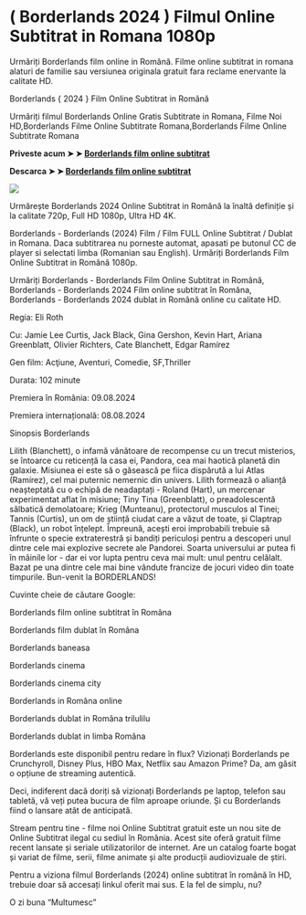 # ( Borderlands 2024 ) Filmul Online Subtitrat in Romana 1080p

Urmăriți Borderlands film online in Română. Filme online subtitrat in romana alaturi de familie sau versiunea originala gratuit fara reclame enervante la calitate HD.

Borderlands { 2024 } Film Online Subtitrat in Română

Urmăriți filmul Borderlands Online Gratis Subtitrate in Romana, Filme Noi HD,Borderlands Filme Online Subtitrate Romana,Borderlands Filme Online Subtitrate Romana

**Priveste acum ➤ ➤ [Borderlands film online subtitrat](https://t.co/4SD7z606j3)**

**Descarca ➤ ➤ [Borderlands film online subtitrat](https://t.co/4SD7z606j3)**

<img src="https://static.cinemagia.ro/img/resize/db/movie/30/62/489/borderlands-347507l-1600x1200-n-1f573ff6.jpg" />

Urmărește Borderlands 2024 Online Subtitrat in Română la înaltă definiție și la calitate 720p, Full HD 1080p, Ultra HD 4K.

Borderlands - Borderlands (2024) Film / Film FULL Online Subtitrat / Dublat in Romana. Daca subtitrarea nu porneste automat, apasati pe butonul CC de player si selectati limba (Romanian sau English). Urmăriți Borderlands Film Online Subtitrat in Română 1080p.

Urmăriți Borderlands - Borderlands Film Online Subtitrat in Română, Borderlands - Borderlands 2024 Film online subtitrat în Româna, Borderlands - Borderlands 2024 dublat in Română online cu calitate HD.

Regia: Eli Roth

Cu: Jamie Lee Curtis, Jack Black, Gina Gershon, Kevin Hart, Ariana Greenblatt, Olivier Richters, Cate Blanchett, Edgar Ramírez

Gen film: Acţiune, Aventuri, Comedie, SF,Thriller

Durata: 102 minute

Premiera în România: 09.08.2024

Premiera internațională: 08.08.2024

Sinopsis Borderlands

Lilith (Blanchett), o infamă vânătoare de recompense cu un trecut misterios, se întoarce cu reticență la casa ei, Pandora, cea mai haotică planetă din galaxie. Misiunea ei este să o găsească pe fiica dispărută a lui Atlas (Ramírez), cel mai puternic nemernic din univers. Lilith formează o alianță neașteptată cu o echipă de neadaptați - Roland (Hart), un mercenar experimentat aflat în misiune; Tiny Tina (Greenblatt), o preadolescentă sălbatică demolatoare; Krieg (Munteanu), protectorul musculos al Tinei; Tannis (Curtis), un om de știință ciudat care a văzut de toate, și Claptrap (Black), un robot înțelept. Împreună, acești eroi improbabili trebuie să înfrunte o specie extraterestră și bandiți periculoși pentru a descoperi unul dintre cele mai explozive secrete ale Pandorei. Soarta universului ar putea fi în mâinile lor - dar ei vor lupta pentru ceva mai mult: unul pentru celălalt. Bazat pe una dintre cele mai bine vândute francize de jocuri video din toate timpurile.
Bun-venit la BORDERLANDS!

Cuvinte cheie de căutare Google:

Borderlands film online subtitrat în Româna

Borderlands film dublat în Româna

Borderlands baneasa

Borderlands cinema

Borderlands cinema city

Borderlands in Româna online

Borderlands dublat in Româna trilulilu

Borderlands dublat in limba Româna

Borderlands este disponibil pentru redare în flux? Vizionați Borderlands pe Crunchyroll, Disney Plus, HBO Max, Netflix sau Amazon Prime? Da, am găsit o opțiune de streaming autentică.

Deci, indiferent dacă doriți să vizionați Borderlands pe laptop, telefon sau tabletă, vă veți putea bucura de film aproape oriunde. Și cu Borderlands fiind o lansare atât de anticipată.

Stream pentru tine - filme noi Online Subtitrat gratuit este un nou site de Online Subtitrat ilegal cu sediul în România. Acest site oferă gratuit filme recent lansate și seriale utilizatorilor de internet. Are un catalog foarte bogat și variat de filme, serii, filme animate și alte producții audiovizuale de știri.

Pentru a viziona filmul Borderlands (2024) online subtitrat în română în HD, trebuie doar să accesați linkul oferit mai sus. E la fel de simplu, nu?

O zi buna “Multumesc”
